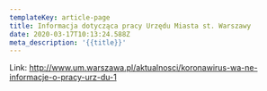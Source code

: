 ```yaml
---
templateKey: article-page
title: Informacja dotycząca pracy Urzędu Miasta st. Warszawy
date: 2020-03-17T10:13:24.588Z
meta_description: '{{title}}'
---
```

Link: http://www.um.warszawa.pl/aktualnosci/koronawirus-wa-ne-informacje-o-pracy-urz-du-1
